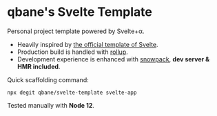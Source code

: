 # qbane's Svelte Template

Personal project template powered by Svelte+α.

* Heavily inspired by [the official template of Svelte](https://github.com/sveltejs/template).
* Production build is handled with [rollup](https://rollupjs.org/).
* Development experience is enhanced with [snowpack](https://www.snowpack.dev/), **dev server & HMR included**.

Quick scaffolding command:

```
npx degit qbane/svelte-template svelte-app
```

Tested manually with **Node 12**.
